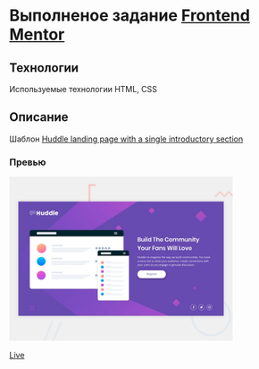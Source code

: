 # Выполненое задание [Frontend Mentor](https://www.frontendmentor.io)

## Технологии
Используемые технологии HTML, CSS

## Описание
Шаблон [Huddle landing page with a single introductory section](https://www.frontendmentor.io/challenges/huddle-landing-page-with-a-single-introductory-section-B_2Wvxgi0)

### Превью
<img src="./design/desktop-preview.jpg" width="400">

[Live](https://kosticyn.github.io/fontend_mentor_io/huddle-landing-page-with-single-introductory-section/)
